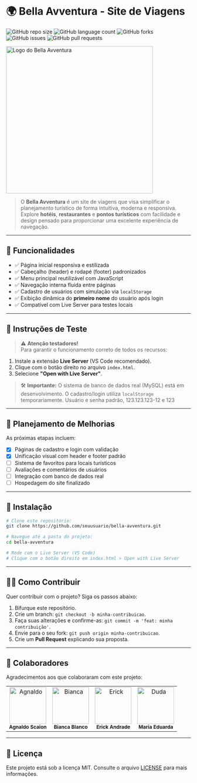 # 🌍 Bella Avventura - Site de Viagens

![GitHub repo size](https://img.shields.io/github/repo-size/AgnaldoScaion/bellaavventura?style=for-the-badge)
![GitHub language count](https://img.shields.io/github/languages/count/AgnaldoScaion/bellaavventura?style=for-the-badge)
![GitHub forks](https://img.shields.io/github/forks/AgnaldoScaion/bellaavventura?style=for-the-badge)
![GitHub issues](https://img.shields.io/github/issues/AgnaldoScaion/bellaavventura?style=for-the-badge)
![GitHub pull requests](https://img.shields.io/github/issues-pr/AgnaldoScaion/bellaavventura?style=for-the-badge)

<img src="https://github.com/seuusuario/bella-avventura/assets/logo.png" alt="Logo do Bella Avventura" width="400"/>

> O **Bella Avventura** é um site de viagens que visa simplificar o planejamento turístico de forma intuitiva, moderna e responsiva. Explore **hotéis**, **restaurantes** e **pontos turísticos** com facilidade e design pensado para proporcionar uma excelente experiência de navegação.

---

## 🚀 Funcionalidades

- ✅ Página inicial responsiva e estilizada
- ✅ Cabeçalho (header) e rodapé (footer) padronizados
- ✅ Menu principal reutilizável com JavaScript
- ✅ Navegação interna fluida entre páginas
- ✅ Cadastro de usuários com simulação via `localStorage`
- ✅ Exibição dinâmica do **primeiro nome** do usuário após login
- ✅ Compatível com Live Server para testes locais

---

## 🧪 Instruções de Teste

> ⚠️ **Atenção testadores!**  
Para garantir o funcionamento correto de todos os recursos:

1. Instale a extensão **Live Server** (VS Code recomendado).
2. Clique com o botão direito no arquivo `index.html`.
3. Selecione **"Open with Live Server"**.

> 🛠️ **Importante:** O sistema de banco de dados real (MySQL) está em desenvolvimento. O cadastro/login utiliza `localStorage` temporariamente. Usuário e senha padrão, 123.123.123-12 e 123
---

## 📌 Planejamento de Melhorias

As próximas etapas incluem:

- [x] Páginas de cadastro e login com validação
- [x] Unificação visual com header e footer padrão
- [ ] Sistema de favoritos para locais turísticos
- [ ] Avaliações e comentários de usuários
- [ ] Integração com banco de dados real
- [ ] Hospedagem do site finalizado

---

## 📂 Instalação

```bash
# Clone este repositório:
git clone https://github.com/seuusuario/bella-avventura.git

# Navegue até a pasta do projeto:
cd bella-avventura

# Rode com o Live Server (VS Code)
# Clique com o botão direito em index.html > Open with Live Server
```

---

## 🧑‍💻 Como Contribuir

Quer contribuir com o projeto? Siga os passos abaixo:

1. Bifurque este repositório.
2. Crie um branch: `git checkout -b minha-contribuicao`.
3. Faça suas alterações e confirme-as: `git commit -m 'feat: minha contribuição'`.
4. Envie para o seu fork: `git push origin minha-contribuicao`.
5. Crie um **Pull Request** explicando sua proposta.
---

## 🤝 Colaboradores

Agradecimentos aos que colaboraram com este projeto:

<table>
  <tr>
    <td align="center">
      <img src="https://avatars.githubusercontent.com/u/184535711?v=4" width="100px;" alt="Agnaldo"/><br>
      <sub><b>Agnaldo Scaion</b></sub>
    </td>
    <td align="center">
      <img src="https://avatars.githubusercontent.com/u/173831145?v=4" width="100px;" alt="Bianca"/><br>
      <sub><b>Bianca Blanco</b></sub>
    </td>
    <td align="center">
      <img src="https://avatars.githubusercontent.com/u/184536272?v=4" width="100px;" alt="Erick"/><br>
      <sub><b>Erick Andrade</b></sub>
    </td>
    <td align="center">
      <img src="https://avatars.githubusercontent.com/u/173831469?v=4" width="100px;" alt="Duda"/><br>
      <sub><b>Maria Eduarda</b></sub>
    </td>
  </tr>
</table>

---



## 📝 Licença

Este projeto está sob a licença MIT. Consulte o arquivo [LICENSE](LICENSE) para mais informações.
